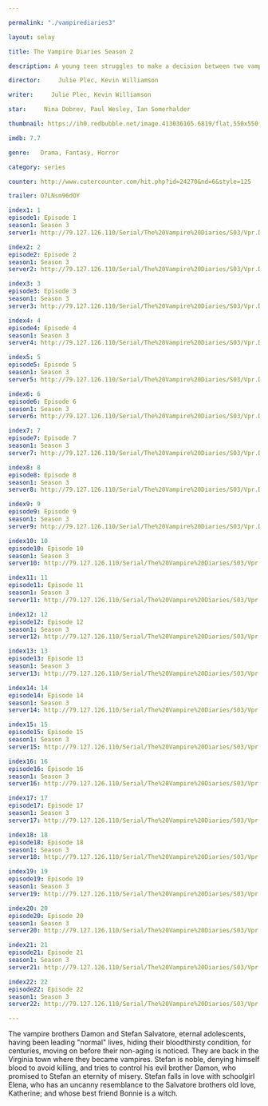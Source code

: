 ```yaml
---

permalink: "./vampirediaries3"

layout: selay

title: The Vampire Diaries Season 2

description: A young teen struggles to make a decision between two vampire brothers and their supernatural lives. Soon after she discovers the truth her whole world turns upside down.

director:     Julie Plec, Kevin Williamson

writer:     Julie Plec, Kevin Williamson

star:     Nina Dobrev, Paul Wesley, Ian Somerhalder

thumbnail: https://ih0.redbubble.net/image.413036165.6819/flat,550x550,075,f.u3.jpg

imdb: 7.7

genre:   Drama, Fantasy, Horror

category: series

counter: http://www.cutercounter.com/hit.php?id=24270&nd=6&style=125

trailer: O7LNsm96dOY

index1: 1
episode1: Episode 1
season1: Season 3
server1: http://79.127.126.110/Serial/The%20Vampire%20Diaries/S03/Vpr.Dres_S03.E01.mkv

index2: 2
episode2: Episode 2
season1: Season 3
server2: http://79.127.126.110/Serial/The%20Vampire%20Diaries/S03/Vpr.Dres_S03.E02.mkv

index3: 3
episode3: Episode 3
season1: Season 3
server3: http://79.127.126.110/Serial/The%20Vampire%20Diaries/S03/Vpr.Dres_S03.E03.mkv

index4: 4
episode4: Episode 4
season1: Season 3
server4: http://79.127.126.110/Serial/The%20Vampire%20Diaries/S03/Vpr.Dres_S03.E04.mkv

index5: 5
episode5: Episode 5
season1: Season 3
server5: http://79.127.126.110/Serial/The%20Vampire%20Diaries/S03/Vpr.Dres_S03.E05.mkv

index6: 6
episode6: Episode 6
season1: Season 3
server6: http://79.127.126.110/Serial/The%20Vampire%20Diaries/S03/Vpr.Dres_S03.E06.mkv

index7: 7
episode7: Episode 7
season1: Season 3
server7: http://79.127.126.110/Serial/The%20Vampire%20Diaries/S03/Vpr.Dres_S03.E07.mkv

index8: 8
episode8: Episode 8
season1: Season 3
server8: http://79.127.126.110/Serial/The%20Vampire%20Diaries/S03/Vpr.Dres_S03.E08.mkv

index9: 9
episode9: Episode 9
season1: Season 3
server9: http://79.127.126.110/Serial/The%20Vampire%20Diaries/S03/Vpr.Dres_S03.E09.mkv

index10: 10
episode10: Episode 10
season1: Season 3
server10: http://79.127.126.110/Serial/The%20Vampire%20Diaries/S03/Vpr.Dres_S03.E10.mkv

index11: 11
episode11: Episode 11
season1: Season 3
server11: http://79.127.126.110/Serial/The%20Vampire%20Diaries/S03/Vpr.Dres_S03.E11.mkv

index12: 12
episode12: Episode 12
season1: Season 3
server12: http://79.127.126.110/Serial/The%20Vampire%20Diaries/S03/Vpr.Dres_S03.E12.mkv

index13: 13
episode13: Episode 13
season1: Season 3
server13: http://79.127.126.110/Serial/The%20Vampire%20Diaries/S03/Vpr.Dres_S03.E13.mkv

index14: 14
episode14: Episode 14
season1: Season 3
server14: http://79.127.126.110/Serial/The%20Vampire%20Diaries/S03/Vpr.Dres_S03.E14.mkv

index15: 15
episode15: Episode 15
season1: Season 3
server15: http://79.127.126.110/Serial/The%20Vampire%20Diaries/S03/Vpr.Dres_S03.E15.mkv

index16: 16
episode16: Episode 16
season1: Season 3
server16: http://79.127.126.110/Serial/The%20Vampire%20Diaries/S03/Vpr.Dres_S03.E16.mkv

index17: 17
episode17: Episode 17
season1: Season 3
server17: http://79.127.126.110/Serial/The%20Vampire%20Diaries/S03/Vpr.Dres_S03.E17.mkv

index18: 18
episode18: Episode 18
season1: Season 3
server18: http://79.127.126.110/Serial/The%20Vampire%20Diaries/S03/Vpr.Dres_S03.E18.mkv

index19: 19
episode19: Episode 19
season1: Season 3
server19: http://79.127.126.110/Serial/The%20Vampire%20Diaries/S03/Vpr.Dres_S03.E19.mkv

index20: 20
episode20: Episode 20
season1: Season 3
server20: http://79.127.126.110/Serial/The%20Vampire%20Diaries/S03/Vpr.Dres_S03.E20.mkv

index21: 21
episode21: Episode 21
season1: Season 3
server21: http://79.127.126.110/Serial/The%20Vampire%20Diaries/S03/Vpr.Dres_S03.E21.mkv

index22: 22
episode22: Episode 22
season1: Season 3
server22: http://79.127.126.110/Serial/The%20Vampire%20Diaries/S03/Vpr.Dres_S03.E22.mkv

---
```


The vampire brothers Damon and Stefan Salvatore, eternal adolescents, having been leading "normal" lives, hiding their bloodthirsty condition, for centuries, moving on before their non-aging is noticed. They are back in the Virginia town where they became vampires. Stefan is noble, denying himself blood to avoid killing, and tries to control his evil brother Damon, who promised to Stefan an eternity of misery. Stefan falls in love with schoolgirl Elena, who has an uncanny resemblance to the Salvatore brothers old love, Katherine; and whose best friend Bonnie is a witch.